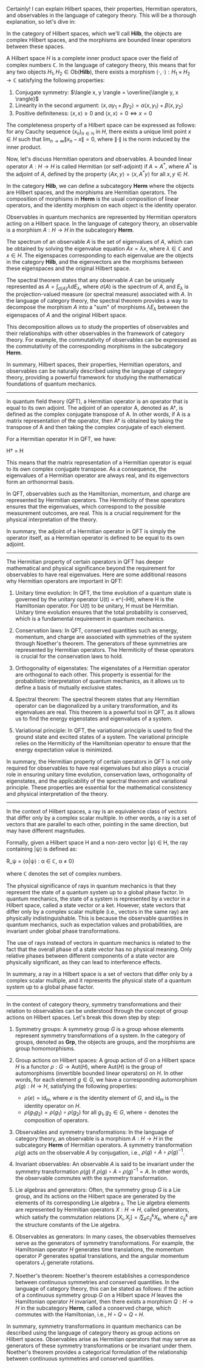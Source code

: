 Certainly! I can explain Hilbert spaces, their properties, Hermitian operators, and observables in the language of category theory. This will be a thorough explanation, so let's dive in:

In the category of Hilbert spaces, which we'll call **Hilb**, the objects are complex Hilbert spaces, and the morphisms are bounded linear operators between these spaces.

A Hilbert space $H$ is a complete inner product space over the field of complex numbers $\mathbb{C}$. In the language of category theory, this means that for any two objects $H_1, H_2 \in \text{Ob}(\textbf{Hilb})$, there exists a morphism $\langle \cdot, \cdot \rangle : H_1 \times H_2 \to \mathbb{C}$ satisfying the following properties:

1. Conjugate symmetry: $\langle x, y \rangle = \overline{\langle y, x \rangle}$
2. Linearity in the second argument: $\langle x, \alpha y_1 + \beta y_2 \rangle = \alpha \langle x, y_1 \rangle + \beta \langle x, y_2 \rangle$
3. Positive definiteness: $\langle x, x \rangle \geq 0$ and $\langle x, x \rangle = 0 \iff x = 0$

The completeness property of a Hilbert space can be expressed as follows: for any Cauchy sequence $(x_n)_{n \in \mathbb{N}}$ in $H$, there exists a unique limit point $x \in H$ such that $\lim_{n \to \infty} \|x_n - x\| = 0$, where $\|\cdot\|$ is the norm induced by the inner product.

Now, let's discuss Hermitian operators and observables. A bounded linear operator $A: H \to H$ is called Hermitian (or self-adjoint) if $A = A^*$, where $A^*$ is the adjoint of $A$, defined by the property $\langle Ax, y \rangle = \langle x, A^*y \rangle$ for all $x, y \in H$.

In the category **Hilb**, we can define a subcategory **Herm** where the objects are Hilbert spaces, and the morphisms are Hermitian operators. The composition of morphisms in **Herm** is the usual composition of linear operators, and the identity morphism on each object is the identity operator.

Observables in quantum mechanics are represented by Hermitian operators acting on a Hilbert space. In the language of category theory, an observable is a morphism $A: H \to H$ in the subcategory **Herm**.

The spectrum of an observable $A$ is the set of eigenvalues of $A$, which can be obtained by solving the eigenvalue equation $Ax = \lambda x$, where $\lambda \in \mathbb{C}$ and $x \in H$. The eigenspaces corresponding to each eigenvalue are the objects in the category **Hilb**, and the eigenvectors are the morphisms between these eigenspaces and the original Hilbert space.

The spectral theorem states that any observable $A$ can be uniquely represented as $A = \int_{\sigma(A)} \lambda dE_\lambda$, where $\sigma(A)$ is the spectrum of $A$, and $E_\lambda$ is the projection-valued measure (or spectral measure) associated with $A$. In the language of category theory, the spectral theorem provides a way to decompose the morphism $A$ into a "sum" of morphisms $\lambda E_\lambda$ between the eigenspaces of $A$ and the original Hilbert space.

This decomposition allows us to study the properties of observables and their relationships with other observables in the framework of category theory. For example, the commutativity of observables can be expressed as the commutativity of the corresponding morphisms in the subcategory **Herm**.

In summary, Hilbert spaces, their properties, Hermitian operators, and observables can be naturally described using the language of category theory, providing a powerful framework for studying the mathematical foundations of quantum mechanics.

---

In quantum field theory (QFT), a Hermitian operator is an operator that is equal to its own adjoint. The adjoint of an operator A, denoted as A†, is defined as the complex conjugate transpose of A. In other words, if A is a matrix representation of the operator, then A† is obtained by taking the transpose of A and then taking the complex conjugate of each element.

For a Hermitian operator H in QFT, we have:

H† = H

This means that the matrix representation of a Hermitian operator is equal to its own complex conjugate transpose. As a consequence, the eigenvalues of a Hermitian operator are always real, and its eigenvectors form an orthonormal basis.

In QFT, observables such as the Hamiltonian, momentum, and charge are represented by Hermitian operators. The Hermiticity of these operators ensures that the eigenvalues, which correspond to the possible measurement outcomes, are real. This is a crucial requirement for the physical interpretation of the theory.

In summary, the adjoint of a Hermitian operator in QFT is simply the operator itself, as a Hermitian operator is defined to be equal to its own adjoint.

---

The Hermitian property of certain operators in QFT has deeper mathematical and physical significance beyond the requirement for observables to have real eigenvalues. Here are some additional reasons why Hermitian operators are important in QFT:

1. Unitary time evolution: In QFT, the time evolution of a quantum state is governed by the unitary operator U(t) = e^(-iHt), where H is the Hamiltonian operator. For U(t) to be unitary, H must be Hermitian. Unitary time evolution ensures that the total probability is conserved, which is a fundamental requirement in quantum mechanics.

2. Conservation laws: In QFT, conserved quantities such as energy, momentum, and charge are associated with symmetries of the system through Noether's theorem. The generators of these symmetries are represented by Hermitian operators. The Hermiticity of these operators is crucial for the conservation laws to hold.

3. Orthogonality of eigenstates: The eigenstates of a Hermitian operator are orthogonal to each other. This property is essential for the probabilistic interpretation of quantum mechanics, as it allows us to define a basis of mutually exclusive states.

4. Spectral theorem: The spectral theorem states that any Hermitian operator can be diagonalized by a unitary transformation, and its eigenvalues are real. This theorem is a powerful tool in QFT, as it allows us to find the energy eigenstates and eigenvalues of a system.

5. Variational principle: In QFT, the variational principle is used to find the ground state and excited states of a system. The variational principle relies on the Hermiticity of the Hamiltonian operator to ensure that the energy expectation value is minimized.

In summary, the Hermitian property of certain operators in QFT is not only required for observables to have real eigenvalues but also plays a crucial role in ensuring unitary time evolution, conservation laws, orthogonality of eigenstates, and the applicability of the spectral theorem and variational principle. These properties are essential for the mathematical consistency and physical interpretation of the theory.

---

In the context of Hilbert spaces, a ray is an equivalence class of vectors that differ only by a complex scalar multiple. In other words, a ray is a set of vectors that are parallel to each other, pointing in the same direction, but may have different magnitudes.

Formally, given a Hilbert space H and a non-zero vector |ψ⟩ ∈ H, the ray containing |ψ⟩ is defined as:

R_ψ = {α|ψ⟩ : α ∈ ℂ, α ≠ 0}

where ℂ denotes the set of complex numbers.

The physical significance of rays in quantum mechanics is that they represent the state of a quantum system up to a global phase factor. In quantum mechanics, the state of a system is represented by a vector in a Hilbert space, called a state vector or a ket. However, state vectors that differ only by a complex scalar multiple (i.e., vectors in the same ray) are physically indistinguishable. This is because the observable quantities in quantum mechanics, such as expectation values and probabilities, are invariant under global phase transformations.

The use of rays instead of vectors in quantum mechanics is related to the fact that the overall phase of a state vector has no physical meaning. Only relative phases between different components of a state vector are physically significant, as they can lead to interference effects.

In summary, a ray in a Hilbert space is a set of vectors that differ only by a complex scalar multiple, and it represents the physical state of a quantum system up to a global phase factor.

---

In the context of category theory, symmetry transformations and their relation to observables can be understood through the concept of group actions on Hilbert spaces. Let's break this down step by step:

1. Symmetry groups: A symmetry group $G$ is a group whose elements represent symmetry transformations of a system. In the category of groups, denoted as **Grp**, the objects are groups, and the morphisms are group homomorphisms.

2. Group actions on Hilbert spaces: A group action of $G$ on a Hilbert space $H$ is a functor $\rho: G \to \text{Aut}(H)$, where $\text{Aut}(H)$ is the group of automorphisms (invertible bounded linear operators) on $H$. In other words, for each element $g \in G$, we have a corresponding automorphism $\rho(g): H \to H$, satisfying the following properties:

   - $\rho(e) = \text{id}_H$, where $e$ is the identity element of $G$, and $\text{id}_H$ is the identity operator on $H$.
   - $\rho(g_1 g_2) = \rho(g_1) \circ \rho(g_2)$ for all $g_1, g_2 \in G$, where $\circ$ denotes the composition of operators.

3. Observables and symmetry transformations: In the language of category theory, an observable is a morphism $A: H \to H$ in the subcategory **Herm** of Hermitian operators. A symmetry transformation $\rho(g)$ acts on the observable $A$ by conjugation, i.e., $\rho(g) \circ A \circ \rho(g)^{-1}$.

4. Invariant observables: An observable $A$ is said to be invariant under the symmetry transformation $\rho(g)$ if $\rho(g) \circ A \circ \rho(g)^{-1} = A$. In other words, the observable commutes with the symmetry transformation.

5. Lie algebras and generators: Often, the symmetry group $G$ is a Lie group, and its actions on the Hilbert space are generated by the elements of its corresponding Lie algebra $\mathfrak{g}$. The Lie algebra elements are represented by Hermitian operators $X: H \to H$, called generators, which satisfy the commutation relations $[X_i, X_j] = i \sum_k c_{ij}^k X_k$, where $c_{ij}^k$ are the structure constants of the Lie algebra.

6. Observables as generators: In many cases, the observables themselves serve as the generators of symmetry transformations. For example, the Hamiltonian operator $H$ generates time translations, the momentum operator $P$ generates spatial translations, and the angular momentum operators $J_i$ generate rotations.

7. Noether's theorem: Noether's theorem establishes a correspondence between continuous symmetries and conserved quantities. In the language of category theory, this can be stated as follows: if the action of a continuous symmetry group $G$ on a Hilbert space $H$ leaves the Hamiltonian operator $H$ invariant, then there exists a morphism $Q: H \to H$ in the subcategory **Herm**, called a conserved charge, which commutes with the Hamiltonian, i.e., $H \circ Q = Q \circ H$.

In summary, symmetry transformations in quantum mechanics can be described using the language of category theory as group actions on Hilbert spaces. Observables arise as Hermitian operators that may serve as generators of these symmetry transformations or be invariant under them. Noether's theorem provides a categorical formulation of the relationship between continuous symmetries and conserved quantities.
